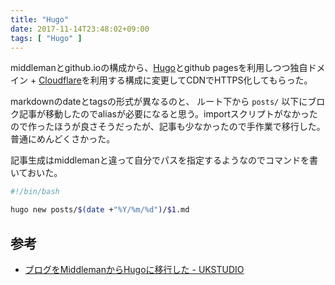 ```yaml
---
title: "Hugo"
date: 2017-11-14T23:48:02+09:00
tags: [ "Hugo" ]
---
```


middlemanとgithub.ioの構成から、[Hugo](https://gohugo.io/)とgithub pagesを利用しつつ独自ドメイン + [Cloudflare](https://www.cloudflare.com/)を利用する構成に変更してCDNでHTTPS化してもらった。

markdownのdateとtagsの形式が異なるのと、 ルート下から `posts/` 以下にブロク記事が移動したのでaliasが必要になると思う。importスクリプトがなかったので作ったほうが良さそうだったが、記事も少なかったので手作業で移行した。普通にめんどくさかった。

記事生成はmiddlemanと違って自分でパスを指定するようなのでコマンドを書いておいた。

```bash
#!/bin/bash

hugo new posts/$(date +"%Y/%m/%d")/$1.md
```

## 参考
- [ブログをMiddlemanからHugoに移行した - UKSTUDIO](http://ukstudio.jp/posts/2017/02/20/hugo/)
